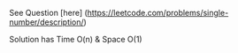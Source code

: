 See Question [here] (https://leetcode.com/problems/single-number/description/)

Solution has Time O(n) & Space O(1)
